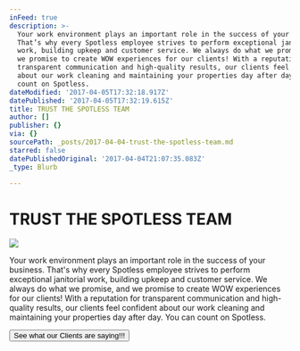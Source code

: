 ```yaml
---
inFeed: true
description: >-
  Your work environment plays an important role in the success of your business.
  That’s why every Spotless employee strives to perform exceptional janitorial
  work, building upkeep and customer service. We always do what we promise, and
  we promise to create WOW experiences for our clients! With a reputation for
  transparent communication and high-quality results, our clients feel confident
  about our work cleaning and maintaining your properties day after day. You can
  count on Spotless.
dateModified: '2017-04-05T17:32:18.917Z'
datePublished: '2017-04-05T17:32:19.615Z'
title: TRUST THE SPOTLESS TEAM
author: []
publisher: {}
via: {}
sourcePath: _posts/2017-04-04-trust-the-spotless-team.md
starred: false
datePublishedOriginal: '2017-04-04T21:07:35.083Z'
_type: Blurb

---
```

# TRUST THE SPOTLESS TEAM
![](https://the-grid-user-content.s3-us-west-2.amazonaws.com/77e2a2b7-556b-4911-ba24-ed748c7235f6.png)

Your work environment plays an important role in the success of your business. That's why every Spotless employee strives to perform exceptional janitorial work, building upkeep and customer service. We always do what we promise, and we promise to create WOW experiences for our clients! With a reputation for transparent communication and high-quality results, our clients feel confident about our work cleaning and maintaining your properties day after day. You can count on Spotless.

<button data-role="cta" style="">See what our Clients are saying!!!</button>